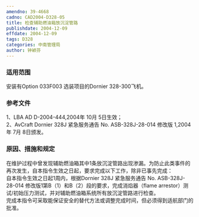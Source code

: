 ```yaml
---
amendno: 39-4668  
cadno: CAD2004-D328-05  
title: 检查辅助燃油箱放沉淀管路  
publishdate: 2004-12-09  
effdate: 2004-12-09  
tags: D328  
categories: 中南管理局  
author: 钟颖芬  
---
```

  
### 适用范围  
安装有Option 033F003 选装项目的Dornier 328-300飞机。  
  
<!--more-->  
### 参考文件  
1、LBA AD D-2004-444,2004年 10月 5日生效；  
 2、AvCraft Dornier 328J 紧急服务通告 No. ASB-328J-28-014 修改版 1,2004年 7月 8日颁发。  
  
### 原因、措施和规定  
在维护过程中曾发现辅助燃油箱其中1条放沉淀管路出现渗漏。为防止此类事件的再次发生，自本指令生效之日起，要求完成以下工作，除非已事先完成：  
    自本指令生效之日起1周内，根据Dornier 328J 紧急服务通告 No. ASB-328J-28-014 修改版1第B（1）和B（2）段的要求，完成消焰器（flame arrestor）测试/初始压力测试，并对辅助燃油箱系统所有放沉淀管路进行检查。  
完成本指令可采取能保证安全的替代方法或调整完成时间，但必须得到适航部门的批准。  
